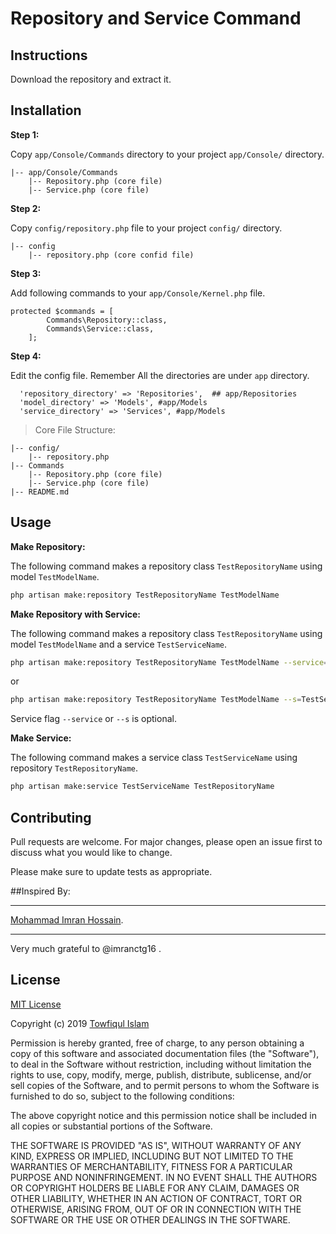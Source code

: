 # Repository and Service Command

## Instructions

Download the repository and extract it.

## Installation

**Step 1:** 

Copy ```app/Console/Commands``` directory to your project ```app/Console/``` directory.
```$xslt
|-- app/Console/Commands
    |-- Repository.php (core file)
    |-- Service.php (core file)
```

**Step 2:**

Copy ```config/repository.php``` file to your project ```config/``` directory.

```$xslt
|-- config
    |-- repository.php (core confid file)
```

**Step 3:**

Add following commands to your ```app/Console/Kernel.php``` file. 
```$xslt
protected $commands = [
        Commands\Repository::class,
        Commands\Service::class,
    ];
```
**Step 4:**

Edit the config file. Remember All the directories are under `app` directory.
```$xslt
  'repository_directory' => 'Repositories',  ## app/Repositories
  'model_directory' => 'Models', #app/Models
  'service_directory' => 'Services', #app/Models
```

> Core File Structure:

```
|-- config/
    |-- repository.php
|-- Commands
    |-- Repository.php (core file)
    |-- Service.php (core file)
|-- README.md
```

## Usage

**Make Repository:**

The following command makes a repository class ```TestRepositoryName``` using model 
```TestModelName```.

```bash
php artisan make:repository TestRepositoryName TestModelName
```

**Make Repository with Service:**

The following command makes a repository class ```TestRepositoryName``` using model 
```TestModelName``` and a service ```TestServiceName```.

```bash
php artisan make:repository TestRepositoryName TestModelName --service=TestServiceName
```

or

```bash
php artisan make:repository TestRepositoryName TestModelName --s=TestServiceName
```

Service flag ```--service``` or ```--s``` is optional.

**Make Service:**

The following command makes a service class ```TestServiceName``` using repository 
```TestRepositoryName```.

```bash
php artisan make:service TestServiceName TestRepositoryName 
```


## Contributing

Pull requests are welcome. For major changes, please open an issue first to discuss what you would like to change.

Please make sure to update tests as appropriate.

##Inspired By: 

***
[Mohammad Imran Hossain](https://github.com/imranctg16). 
***

Very much grateful to @imranctg16 .

## License

[MIT License](https://choosealicense.com/licenses/mit/)

Copyright (c) 2019 [Towfiqul Islam](https://github.com/laziestcoder/)

Permission is hereby granted, free of charge, to any person obtaining a copy
of this software and associated documentation files (the "Software"), to deal
in the Software without restriction, including without limitation the rights
to use, copy, modify, merge, publish, distribute, sublicense, and/or sell
copies of the Software, and to permit persons to whom the Software is
furnished to do so, subject to the following conditions:

The above copyright notice and this permission notice shall be included in all
copies or substantial portions of the Software.

THE SOFTWARE IS PROVIDED "AS IS", WITHOUT WARRANTY OF ANY KIND, EXPRESS OR
IMPLIED, INCLUDING BUT NOT LIMITED TO THE WARRANTIES OF MERCHANTABILITY,
FITNESS FOR A PARTICULAR PURPOSE AND NONINFRINGEMENT. IN NO EVENT SHALL THE
AUTHORS OR COPYRIGHT HOLDERS BE LIABLE FOR ANY CLAIM, DAMAGES OR OTHER
LIABILITY, WHETHER IN AN ACTION OF CONTRACT, TORT OR OTHERWISE, ARISING FROM,
OUT OF OR IN CONNECTION WITH THE SOFTWARE OR THE USE OR OTHER DEALINGS IN THE
SOFTWARE.